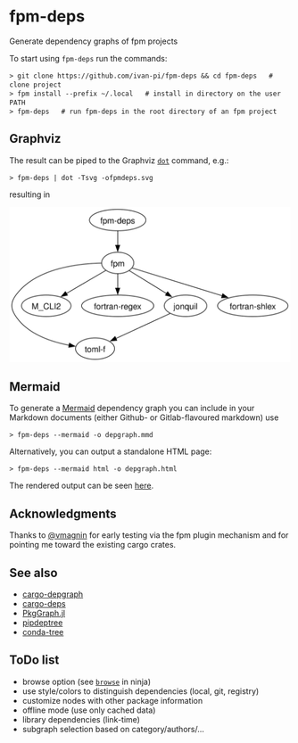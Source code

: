 # fpm-deps

Generate dependency graphs of fpm projects

To start using `fpm-deps` run the commands:

```
> git clone https://github.com/ivan-pi/fpm-deps && cd fpm-deps   # clone project
> fpm install --prefix ~/.local   # install in directory on the user PATH
> fpm-deps   # run fpm-deps in the root directory of an fpm project
```

## Graphviz

The result can be piped to the Graphviz [`dot`](https://graphviz.org/doc/info/command.html) command, e.g.:

```
> fpm-deps | dot -Tsvg -ofpmdeps.svg
```
resulting in

![fpmdeps package dependency graph](./fpmdeps.svg)

## Mermaid

To generate a [Mermaid](https://mermaid.js.org/) dependency graph you can include in your Markdown documents (either Github- or Gitlab-flavoured markdown) use
```
> fpm-deps --mermaid -o depgraph.mmd
```

Alternatively, you can output a standalone HTML page:
```
> fpm-deps --mermaid html -o depgraph.html
```

The rendered output can be seen [here](https://ivan-pi.github.io/fpm-deps/depgraph.html).

## Acknowledgments

Thanks to [@vmagnin](https://github.com/vmagnin) for early testing via the fpm plugin mechanism and for pointing me toward the existing cargo crates.

## See also

- [cargo-depgraph](https://crates.io/crates/cargo-depgraph/)
- [cargo-deps](https://crates.io/crates/cargo-deps)
- [PkgGraph.jl](https://github.com/tfiers/PkgGraph.jl)
- [pipdeptree](https://pypi.org/project/pipdeptree/)
- [conda-tree](https://github.com/conda-incubator/conda-tree)

## ToDo list

* browse option (see [`browse`](https://ninja-build.org/manual.html#_extra_tools) in ninja)
* use style/colors to distinguish dependencies (local, git, registry)
* customize nodes with other package information
* offline mode (use only cached data)
* library dependencies (link-time)
* subgraph selection based on category/authors/...
